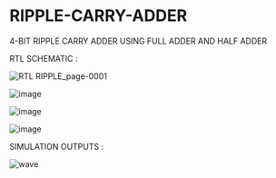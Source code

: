 # RIPPLE-CARRY-ADDER
4-BIT RIPPLE CARRY ADDER USING FULL ADDER AND HALF ADDER


RTL SCHEMATIC :

![RTL RIPPLE_page-0001](https://github.com/user-attachments/assets/4fb2a531-bac6-4247-be78-33b6467c1847)


![image](https://github.com/user-attachments/assets/00920778-43b9-4b69-87cf-d7a895fa74f4)

![image](https://github.com/user-attachments/assets/d82f9642-ca20-408c-93e3-2c41efb2ab0c)

![image](https://github.com/user-attachments/assets/45cf12a9-4ccc-434d-b7ba-4b73881adaff)


SIMULATION OUTPUTS :

![wave](https://github.com/user-attachments/assets/846f4ffe-454f-46c4-8480-c5b7fc1d0299)








